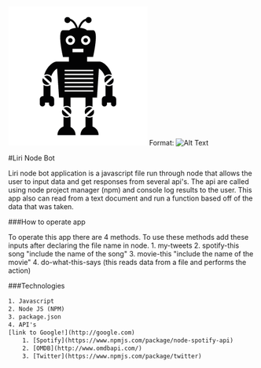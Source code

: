 ![GitHub Logo](robot.png)
Format: ![Alt Text](url)

#Liri Node Bot

Liri node bot application is a javascript file run through node that allows the user to input data and get responses from several api's. The api are called using node project manager (npm) and console log results to the user. This app also can read from a text document and run a function based off of the data that was taken.


###How to operate app

To operate this app there are 4 methods. To use these methods add these inputs after declaring the file name in node.
    1. my-tweets
    2. spotify-this song "include the name of the song"
    3. movie-this "include the name of the movie"
    4. do-what-this-says (this reads data from a file and performs the action)

###Technologies

    1. Javascript
    2. Node JS (NPM)
    3. package.json
    4. API's
    [link to Google!](http://google.com)
        1. [Spotify](https://www.npmjs.com/package/node-spotify-api)
        2. [OMDB](http://www.omdbapi.com/)
        3. [Twitter](https://www.npmjs.com/package/twitter)



